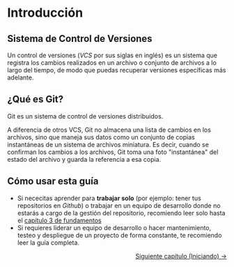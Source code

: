 # Introducción

## Sistema de Control de Versiones

Un control de versiones (_VCS_ por sus siglas en inglés) es un sistema que registra los cambios realizados en un archivo o conjunto de archivos a lo largo del tiempo, de modo que puedas recuperar versiones específicas más adelante.

## ¿Qué es __Git__?

Git es un sistema de control de versiones distribuidos.

A diferencia de otros VCS, Git no almacena una lista de cambios en los archivos, sino que maneja sus datos como un conjunto de copias instantáneas de un sistema de archivos miniatura. Es decir, cuando se confirman los cambios a los archivos, Git toma una foto "instantánea" del estado del archivo y guarda la referencia a esa copia.

## Cómo usar esta guía

* Si nececitas aprender para **trabajar solo** (por ejemplo: tener tus repositorios en _Github_) o trabajar en un equipo de desarrollo donde no estarás a cargo de la gestión del repositorio, recomiendo leer solo hasta el [capítulo 3 de fundamentos](03_Fundamentos.md)
* Si requieres liderar un equipo de desarrollo o hacer mantenimiento, testeo y despliegue de un proyecto de forma constante, te recomiendo leer la guía completa.

<div style="text-align: right">
    <a href="02_Iniciando.md"> Siguiente capítulo (Iniciando) &rarr; </a>
</div>
